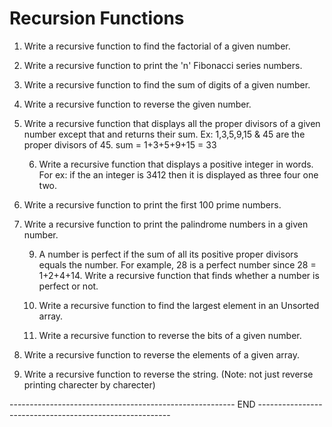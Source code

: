 # Recursion Functions

1)	Write a recursive function to find the factorial of a given number.

2)	Write a recursive function to print the 'n'  Fibonacci series numbers.

3)	Write a recursive function to find the sum of digits of a given number.

4)	Write a recursive function to reverse the given number.

5)	Write a recursive function that displays all the proper divisors of a given number
	 except that and returns their sum.
	 Ex: 1,3,5,9,15 & 45 are the proper divisors of 45.
	        sum = 1+3+5+9+15
		      = 33

     6) Write a recursive function that displays a positive integer in words. For ex: if the
          an integer is 3412 then it is displayed as three four one two.

7)	Write a recursive function to print the first 100 prime numbers.

8)	Write a recursive function to print the palindrome numbers in a given number.

      9)  A number is perfect if the sum of all its positive proper divisors equals the
           number. For example, 28 is a perfect number since 28 = 1+2+4+14. Write a 
           recursive function that finds whether a number is perfect or not.

     10) Write a recursive function to find the largest element in an Unsorted array.

     11) Write a recursive function to reverse the bits of a given number.
 
12)	Write a recursive function to reverse the elements of a given array.

 
13) Write a recursive function to reverse the string. (Note: not just reverse printing
        charecter by charecter)
 
-------------------------------------------------------- END --------------------------------------------------------
